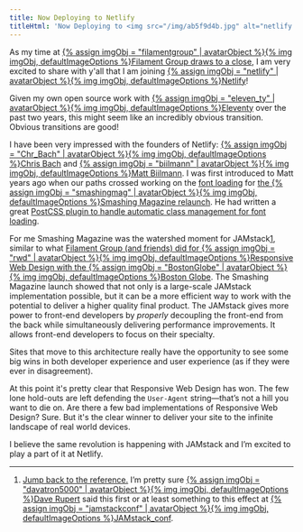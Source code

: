 ```yaml
---
title: Now Deploying to Netlify
titleHtml: 'Now Deploying to <img src="/img/ab5f9d4b.jpg" alt="netlify’s Avatar" class="z-avatar z-avatar-eq">Netlify'
---
```

As my time at [{% assign imgObj = "filamentgroup" | avatarObject %}{% img imgObj, defaultImageOptions %}Filament Group draws to a close](/web/filament-group/), I am very excited to share with y'all that I am joining [{% assign imgObj = "netlify" | avatarObject %}{% img imgObj, defaultImageOptions %}Netlify](https://www.netlify.com/)!

Given my own open source work with [{% assign imgObj = "eleven_ty" | avatarObject %}{% img imgObj, defaultImageOptions %}Eleventy](https://www.11ty.dev/) over the past two years, this might seem like an incredibly obvious transition. Obvious transitions are good!

I have been very impressed with the founders of Netlify: [{% assign imgObj = "Chr_Bach" | avatarObject %}{% img imgObj, defaultImageOptions %}Chris Bach](https://twitter.com/Chr_Bach) and [{% assign imgObj = "biilmann" | avatarObject %}{% img imgObj, defaultImageOptions %}Matt Biilmann](https://twitter.com/biilmann). I was first introduced to Matt years ago when our paths crossed working on the [font loading](/web/the-compromise/) for [the {% assign imgObj = "smashingmag" | avatarObject %}{% img imgObj, defaultImageOptions %}Smashing Magazine relaunch](https://www.netlify.com/case-studies/smashing/). He had written a great [PostCSS plugin to handle automatic class management for font loading](/web/font-loading-classes/).

For me Smashing Magazine was the watershed moment for JAMstack<a href="#note-1" class="notes_link" id="link-note-1">1</a>, similar to what [Filament Group (and friends) did for {% assign imgObj = "rwd" | avatarObject %}{% img imgObj, defaultImageOptions %}Responsive Web Design with the {% assign imgObj = "BostonGlobe" | avatarObject %}{% img imgObj, defaultImageOptions %}Boston Globe](https://www.filamentgroup.com/lab/introducing-the-new-responsive-designed-bostonglobecom.html). The Smashing Magazine launch showed that not only is a large-scale JAMstack implementation possible, but it can be a more efficient way to work with the potential to deliver a higher quality final product. The JAMstack gives more power to front-end developers by _properly_ decoupling the front-end from the back while simultaneously delivering performance improvements. It allows front-end developers to focus on their specialty.

Sites that move to this architecture really have the opportunity to see some big wins in both developer experience and user experience (as if they were ever in disagreement).

At this point it's pretty clear that Responsive Web Design has won. The few lone hold-outs are left defending the `User-Agent` string—that’s not a hill you want to die on. Are there a few bad implementations of Responsive Web Design? Sure. But it's the clear winner to deliver your site to the infinite landscape of real world devices.

I believe the same revolution is happening with JAMstack and I’m excited to play a part of it at Netlify.


---
<ol class="notes">
    <li class="notes_note"><a id="note-1" href="#link-note-1" class="notes_linkback">Jump back to the reference.</a> I’m pretty sure <a href="https://twitter.com/davatron5000">{% assign imgObj = "davatron5000" | avatarObject %}{% img imgObj, defaultImageOptions %}Dave Rupert</a> said this first or at least something to this effect at <a href="https://twitter.com/jamstackconf">{% assign imgObj = "jamstackconf" | avatarObject %}{% img imgObj, defaultImageOptions %}JAMstack_conf</a>.</li>
</ol>